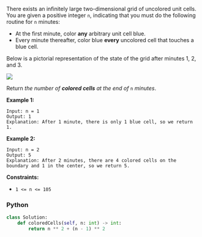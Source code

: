 There exists an infinitely large two-dimensional grid of uncolored unit cells. You are given a positive integer  `n`,
indicating that you must do the following routine for  `n`  minutes:

- At the first minute, color  **any**  arbitrary unit cell blue.
- Every minute thereafter, color blue  **every**  uncolored cell that touches a blue cell.

Below is a pictorial representation of the state of the grid after minutes 1, 2, and 3.

![](https://assets.leetcode.com/uploads/2023/01/10/example-copy-2.png)

Return  _the number of  **colored cells**  at the end of_ `n`  _minutes_.

**Example 1:**

```
Input: n = 1
Output: 1
Explanation: After 1 minute, there is only 1 blue cell, so we return 1.
```

**Example 2:**

```
Input: n = 2
Output: 5
Explanation: After 2 minutes, there are 4 colored cells on the boundary and 1 in the center, so we return 5. 
```

**Constraints:**

- `1 <= n <= 105`

### Python

```python
class Solution:
    def coloredCells(self, n: int) -> int:
        return n ** 2 + (n - 1) ** 2
```